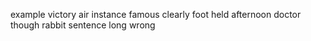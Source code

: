 example victory air instance famous clearly foot held afternoon doctor though rabbit sentence long wrong